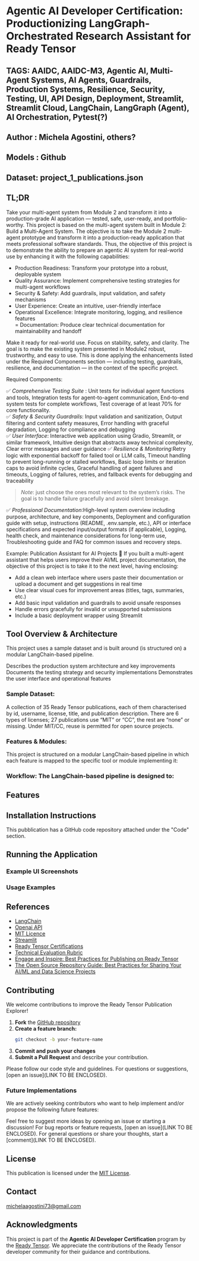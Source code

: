 # Agentic AI Developer Certification: Productionizing LangGraph-Orchestrated Research Assistant for Ready Tensor

## TAGS: AAIDC, AAIDC-M3, Agentic AI, Multi-Agent Systems, AI Agents, Guardrails, Production Systems, Resilience, Security, Testing, UI, API Design, Deployment, Streamlit, Streamlit Cloud, LangChain, LangGraph (Agent), AI Orchestration, Pytest(?)

## Author : Michela Agostini, others? 

## Models : Github

## Dataset: project_1_publications.json

## TL;DR
Take your multi-agent system from Module 2 and transform it into a production-grade AI application — tested, safe, user-ready, and portfolio-worthy. This project is based on the multi-agent system built in Module 2: Build a Multi-Agent System. The objective is to take the Module 2 multi-agent prototype and transform it into a production-ready application that meets professional software standards. Thus, the objective of this project is to demonstrate the ability to prepare an agentic AI system for real-world use by enhancing it with the following capabilities:  
- Production Readiness: Transform your prototype into a robust, deployable system    
- Quality Assurance: Implement comprehensive testing strategies for multi-agent workflows    
- Security & Safety: Add guardrails, input validation, and safety mechanisms    
- User Experience: Create an intuitive, user-friendly interface    
- Operational Excellence: Integrate monitoring, logging, and resilience features    
= Documentation: Produce clear technical documentation for maintainability and handoff    

Make it ready for real-world use. Focus on stability, safety, and clarity. The goal is to make the existing system presented in Module2  robust, trustworthy, and easy to use. This is done applying the enhancements listed under the Required Components section — including testing, guardrails, resilience, and documentation — in the context of the specific project.

Required Components:

✅ _Comprehensive Testing Suite_ : Unit tests for individual agent functions and tools, Integration tests for agent-to-agent communication, End-to-end system tests for complete workflows, Test coverage of at least 70% for core functionality.  
✅ _Safety & Security Guardrails_: Input validation and sanitization, Output filtering and content safety measures, Error handling with graceful degradation, Logging for compliance and debugging  
✅ _User Interface_: Interactive web application using Gradio, Streamlit, or similar framework, Intuitive design that abstracts away technical complexity, Clear error messages and user guidance
✅ _Resilience & Monitoring_:Retry logic with exponential backoff for failed tool or LLM calls, Timeout handling to prevent long-running or stalled workflows, Basic loop limits or iteration caps to avoid infinite cycles, Graceful handling of agent failures and timeouts, Logging of failures, retries, and fallback events for debugging and traceability
> _Note_: just choose the ones most relevant to the system’s risks. The goal is to handle failure gracefully and avoid silent breakage.  

✅ _Professional Documentation_:High-level system overview including purpose, architecture, and key components, Deployment and configuration guide with setup, instructions (README, .env.sample, etc.), API or interface specifications and expected input/output formats (if applicable), Logging, health check, and maintenance considerations for long-term use, Troubleshooting guide and FAQ for common issues and recovery steps.  

Example: Publication Assistant for AI Projects 📘
If you built a multi-agent assistant that helps users improve their AI/ML project documentation, the objective of this project is to take it to the next level, having enclosing: 
- Add a clean web interface where users paste their documentation or upload a document and get suggestions in real time  
- Use clear visual cues for improvement areas (titles, tags, summaries, etc.)  
- Add basic input validation and guardrails to avoid unsafe responses  
- Handle errors gracefully for invalid or unsupported submissions  
- Include a basic deployment wrapper using Streamlit


## Tool Overview & Architecture
This project uses a sample dataset and is built around (is structured on) a modular LangChain-based pipeline.

Describes the production system architecture and key improvements
Documents the testing strategy and security implementations
Demonstrates the user interface and operational features


### Sample Dataset:
A collection of 35 Ready Tensor publications, each of them characterised by id, username, license, title, and publication description. There are 6 types of licenses; 27 publications use “MIT” or “CC”, the rest are “none” or missing. Under MIT/CC, reuse is permitted for open source projects.

### Features & Modules:
This project is structured on a modular LangChain-based pipeline in which each feature is mapped to the specific tool or module implementing it:


### Workflow: The LangChain-based pipeline is designed to:



## Features

## Installation Instructions
This pubblication has a GitHub code repository attached under the "Code" section.  


## Running the Application


### Example UI Screenshots


### Usage Examples


## References
- [LangChain](https://www.langchain.com/langchain)                 
- [Openai API](https://platform.openai.com/account/api-keys)
- [MIT Licence](https://opensource.org/license/mit)
- [Streamlit](https://docs.streamlit.io/)               
- [Ready Tensor Certifications](https://app.readytensor.ai/hubs/ready_tensor_certifications)
- [Technical Evaluation Rubric](https://app.readytensor.ai/publications/WsaE5uxLBqnH)
- [Engage and Inspire: Best Practices for Publishing on Ready Tensor](https://app.readytensor.ai/publications/engage_and_inspire_best_practices_for_publishing_on_ready_tensor_SBgkOyUsP8qQ)
- [The Open Source Repository Guide: Best Practices for Sharing Your AI/ML and Data Science Projects](https://app.readytensor.ai/publications/best-practices-for-ai-project-code-repositories-0llldKKtn8Xb)


## Contributing
We welcome contributions to improve the Ready Tensor Publication Explorer!

1. **Fork** the [GitHub repository](https://github.com/Joshua-Abok/rag_apk)
2. **Create a feature branch:**
   ```bash
   git checkout -b your-feature-name
   ```
3. **Commit and push your changes**
4. **Submit a Pull Request** and describe your contribution.

Please follow our code style and guidelines. For questions or suggestions, [open an issue](LINK TO BE ENCLOSED).

### Future Implementations
We are actively seeking contributors who want to help implement and/or propose the following future features:



Feel free to suggest more ideas by opening an issue or starting a discussion!  For bug reports or feature requests, [open an issue](LINK TO BE ENCLOSED). For general questions or share your thoughts, start a [comment](LINK TO BE ENCLOSED).


## License
This publication is licensed under the [MIT License](LICENSE).


## Contact
michelaagostini73@gmail.com


## Acknowledgments
This project is part of the **Agentic AI Developer Certification**  program by the [Ready Tensor](https://www.readytensor.ai). We appreciate the contributions of the Ready Tensor developer community for their guidance and contributions. 


